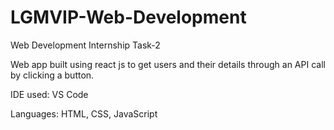 
# LGMVIP-Web-Development

Web Development Internship Task-2

Web app built using react js to get users and their details through an API call by clicking a button.

IDE used: VS Code

Languages: HTML, CSS, JavaScript
